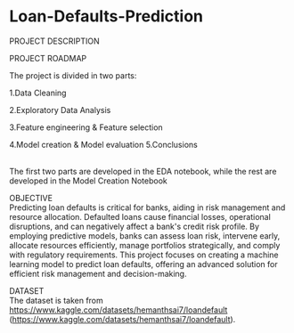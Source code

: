 # Loan-Defaults-Prediction
PROJECT DESCRIPTION

PROJECT ROADMAP

The project is divided in two parts:

1.Data Cleaning

2.Exploratory Data Analysis

3.Feature engineering & Feature selection

4.Model creation & Model evaluation
5.Conclusions

<br>The first two parts are developed in the EDA notebook, while the rest are developed in the Model Creation Notebook

OBJECTIVE
<br>Predicting loan defaults is critical for banks, aiding in risk management and resource allocation. Defaulted loans cause financial losses, operational disruptions, and can negatively affect a bank's credit risk profile. By employing predictive models, banks can assess loan risk, intervene early, allocate resources efficiently, manage portfolios strategically, and comply with regulatory requirements. This project focuses on creating a machine learning model to predict loan defaults, offering an advanced solution for efficient risk management and decision-making.

DATASET
<br>The dataset is taken from https://www.kaggle.com/datasets/hemanthsai7/loandefault (https://www.kaggle.com/datasets/hemanthsai7/loandefault).

